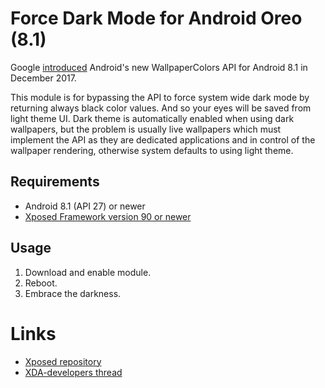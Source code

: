 # Force Dark Mode for Android Oreo (8.1)

Google [introduced](https://developer.android.com/about/versions/oreo/android-8.1#wallpaper) Android's new WallpaperColors API for Android 8.1 in December 2017. 

This module is for bypassing the API to force system wide dark mode by returning always black color values. And so your eyes will be saved from light theme UI. Dark theme is automatically enabled when using dark wallpapers, but the problem is usually live wallpapers which must implement the API as they are dedicated applications and in control of the wallpaper rendering, otherwise system defaults to using light theme.

## Requirements
* Android 8.1 (API 27) or newer
* [Xposed Framework version 90 or newer](https://forum.xda-developers.com/showthread.php?t=3034811)

## Usage

1. Download and enable module.
2. Reboot.
3. Embrace the darkness.

# Links
* [Xposed repository](http://repo.xposed.info/module/xyz.joas.forcedarkmodeoreo)
* [XDA-developers thread](https://forum.xda-developers.com/xposed/modules/mod-forcedarkmodeoreo-t3786614)
